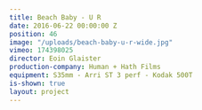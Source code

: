 ```yaml
---
title: Beach Baby - U R
date: 2016-06-22 00:00:00 Z
position: 46
image: "/uploads/beach-baby-u-r-wide.jpg"
vimeo: 174398025
director: Eoin Glaister
production-company: Human + Hath Films
equipment: S35mm - Arri ST 3 perf - Kodak 500T
is-shown: true
layout: project
---
```


